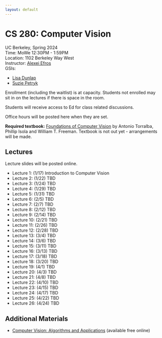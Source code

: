 ```yaml
---
layout: default
---
```


# CS 280: Computer Vision

UC Berkeley, Spring 2024  
Time: MoWe 12:30PM - 1:59PM  
Location: 1102 Berkeley Way West  
Instructor: [Alexei Efros](https://people.eecs.berkeley.edu/~efros)  
GSIs:
- [Lisa Dunlap](https://www.lisabdunlap.com/)
- [Suzie Petryk](https://suziepetryk.com/)

Enrollment (including the waitlist) is at capacity. Students not enrolled may sit in on the lectures if there is space in the room.

Students will receive access to Ed for class related discussions.

Office hours will be posted here when they are set.

**Required textbook:** [Foundations of Computer Vision](https://mitpress.mit.edu/9780262048972/foundations-of-computer-vision/) by Antonio Torralba, Phillip Isola and William T. Freeman. Textbook is not out yet - arrangements will be made.


## Lectures

Lecture slides will be posted online.

* Lecture 1: (1/17) Introduction to Computer Vision
* Lecture 2: (1/22) TBD
* Lecture 3: (1/24) TBD
* Lecture 4: (1/29) TBD
* Lecture 5: (1/31) TBD
* Lecture 6: (2/5) TBD
* Lecture 7: (2/7) TBD
* Lecture 8: (2/12) TBD
* Lecture 9: (2/14) TBD
* Lecture 10: (2/21) TBD
* Lecture 11: (2/26) TBD
* Lecture 12: (2/28) TBD
* Lecture 13: (3/4) TBD
* Lecture 14: (3/6) TBD
* Lecture 15: (3/11) TBD
* Lecture 16: (3/13) TBD
* Lecture 17: (3/18) TBD
* Lecture 18: (3/20) TBD
* Lecture 19: (4/1) TBD
* Lecture 20: (4/3) TBD
* Lecture 21: (4/8) TBD
* Lecture 22: (4/10) TBD
* Lecture 23: (4/15) TBD
* Lecture 24: (4/17) TBD
* Lecture 25: (4/22) TBD
* Lecture 26: (4/24) TBD


## Additional Materials

* [Computer Vision: Algorithms and Applications](http://szeliski.org/Book/) (available free online)

